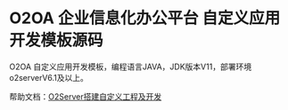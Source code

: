 # O2OA 企业信息化办公平台 自定义应用开发模板源码



O2OA 自定义应用开发模板，编程语言JAVA，JDK版本V11，部署环境o2serverV6.1及以上。

帮助文档：[O2Server搭建自定义工程及开发](https://www.yuque.com/o2oa/course/tuef8c)
